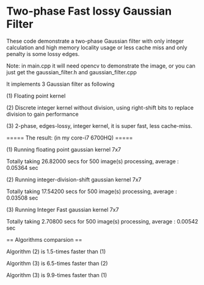 # Two-phase Fast lossy Gaussian Filter
These code demonstrate a two-phase Gaussian filter with only integer calculation and high memory locality usage or less cache miss and only penalty is some lossy edges.


Note: in main.cpp it will need opencv to demonstrate the image, or you can just get the gaussian_filter.h and gaussian_filter.cpp


It implements 3 Gaussian filter as following

(1) Floating point kernel 

(2) Discrete integer kernel without division, using right-shift bits to replace division to gain performance

(3) 2-phase, edges-lossy, integer kernel, it is super fast, less cache-miss.

===== The result: (in my core-i7 6700HQ) =====

(1) Running floating point gaussian kernel 7x7

 Totally taking 26.82000 secs for 500 image(s) processing, average : 0.05364 sec

(2) Running integer-division-shift gaussian kernel 7x7

 Totally taking 17.54200 secs for 500 image(s) processing, average : 0.03508 sec

(3) Running Integer Fast gaussian kernel 7x7

 Totally taking 2.70800 secs for 500 image(s) processing, average : 0.00542 sec

== Algorithms comparsion ==

Algorithm (2) is 1.5-times faster than (1)

Algorithm (3) is 6.5-times faster than (2)

Algorithm (3) is 9.9-times faster than (1)
